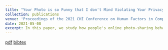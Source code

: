```yaml
---
title: "Your Photo is so Funny that I don't Mind Violating Your Privacy by Sharing it: Effects of Individual Humor Styles on Online Photo-sharing Behaviors"
collection: publications
venue: 'Proceedings of the 2021 CHI Conference on Human Factors in Computing Systems'
date: 2021-05-08
excerpt: In this paper, we study how people's online photo-sharing behaviors differ as a function of their humor type, i.e., propensity of using humor for self-entertainment or social interactions (Martin et al. 2003).
---
```



[pdf](https://rakib062.github.io/files/humor-chi-2021.pdf) [bibtex](https://rakib062.github.io/files/humor-chi-2021.bib)
